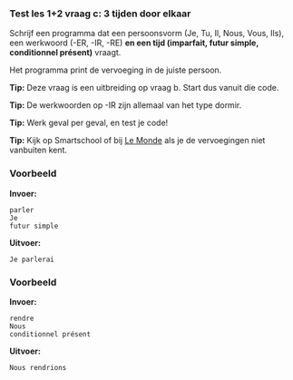 ### Test les 1+2 vraag c: 3 tijden door elkaar
Schrijf een programma dat een persoonsvorm (Je, Tu, Il, Nous, Vous, Ils), een werkwoord (-ER, -IR, -RE) **en een tijd (imparfait, futur simple, conditionnel présent)** vraagt.

Het programma print de vervoeging in de juiste persoon.

**Tip:** Deze vraag is een uitbreiding op vraag b. Start dus vanuit die code.

**Tip:** De werkwoorden op -IR zijn allemaal van het type dormir.

**Tip:** Werk geval per geval, en test je code!

**Tip:** Kijk op Smartschool of bij [Le Monde](https://conjugaison.lemonde.fr/conjugaison/search?verb=dormir) als je de vervoegingen niet vanbuiten kent.


### Voorbeeld
**Invoer:**

    parler
    Je
    futur simple
    
**Uitvoer:**

    Je parlerai

### Voorbeeld
**Invoer:**

    rendre
    Nous
    conditionnel présent
    
**Uitvoer:**

    Nous rendrions
